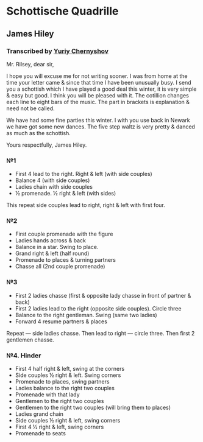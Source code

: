 # Schottische Quadrille
## James Hiley
### Transcribed by [Yuriy Chernyshov](mailto://georgthegreat@gmail.com)

Mr. Rilsey, dear sir,

I hope you will excuse me for not writing sooner. I was from home at the time your letter came & since that time I have been unusually busy. I send you a schottish which I have played a good deal this winter, it is very simple & easy but good. I think you will be pleased with it. The cotillion changes each line to eight bars of the music. The part in brackets is explanation & need not be called.

We have had some fine parties this winter. I with you use back in Newark we have got some new dances. The five step waltz is very pretty & danced as much as the schottish.

Yours respectfully, James Hiley.

### №1

* First 4 lead to the right. Right & left (with side couples)
* Balance 4 (with side couples)
* Ladies chain with side couples
* ½ promenade. ½ right & left (with sides)

This repeat side couples lead to right, right & left with first four.

### №2

* First couple promenade with the figure
* Ladies hands across & back
* Balance in a star. Swing to place.
* Grand right & left (half round)
* Promenade to places & turning partners
* Chasse all (2nd couple promenade)

### №3

* First 2 ladies chasse (first & opposite lady chasse in front of partner & back)
* First 2 ladies lead to the right (opposite side couples). Circle three
* Balance to the right gentleman. Swing (same two ladies)
* Forward 4 resume partners & places

Repeat — side ladies chasse. Then lead to right — circle three. Then first 2 gentlemen chasse.

### №4. Hinder

* First 4 half right & left, swing at the corners
* Side couples ½ right & left. Swing corners
* Promenade to places, swing partners
* Ladies balance to the right two couples
* Promenade with that lady
* Gentlemen to the right two couples
* Gentlemen to the right two couples (will bring them to places)
* Ladies grand chain
* Side couples ½ right & left, swing corners
* First 4 ½ right & left, swing corners
* Promenade to seats
